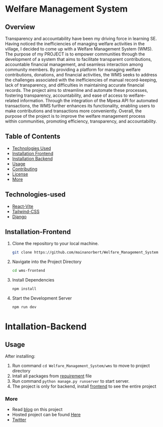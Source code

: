 # Welfare Management System

## Overview
Transparency and accountability have been my driving force in learning SE. Having noticed the inefficiencies of managing welfare activities in the village, I decided to come up with a Welfare Management System (WMS). The purpose of my PROJECT is to empower communities through the development of a system that aims to facilitate transparent contributions, accountable financial management, and seamless interaction among community members. By providing a platform for managing welfare contributions, donations, and financial activities, the WMS seeks to address the challenges associated with the inefficiencies of manual record-keeping, lack of transparency, and difficulties in maintaining accurate financial records. The project aims to streamline and automate these processes, fostering transparency, accountability, and ease of access to welfare-related information. Through the integration of the Mpesa API for automated transactions, the WMS further enhances its functionality, enabling users to make contributions and transactions more conveniently. Overall, the purpose of the project is to improve the welfare management process within communities, promoting efficiency, transparency, and accountability.
## Table of Contents

- [Technologies Used](#Technologies-Used)
- [Installation Frontend](#Installation-Frontend)
- [Installation Backend](#Installation-Backend)
- [Usage](#usage)
- [Contributing](#contributing)
- [License](#license)
- [More](#more)

## Technologies-used
- [React-Vite](https://vitejs.dev/guide/#scaffolding-your-first-vite-project)
- [Tailwind-CSS](https://tailwindcss.com/docs/guides/create-react-app)
- [Django](https://docs.djangoproject.com/en/5.0/topics/install/)

## Installation-Frontend
1. Clone the repository to your local machine.
   ```sh
   git clone https://github.com/mainanorbert/Welfare_Management_System.git
2. Navigate into the Project Directory
   ```sh
   cd wms-frontend
3. Install Dependencies
   ```sh
   npm install
4. Start the Development Server
   ```sh
   npm run dev

# Intallation-Backend


## Usage

After installing:
1. Run command `cd Welfare_Management_System/wms` to move to project directory
2. Intall all packages from [requirement](https://github.com/mainanorbert/Welfare_Management_System/blob/main/wms/requirements.txt) file
3. Run command `python manage.py runserver` to start server.
4. The project is only for backend, install [frontend](https://github.com/mainanorbert/wms-frontend/tree/main/nober#readme) to see the entire project
### More
 - Read [blog](https://gist.github.com/mainanorbert/e7ff15c322f1c2bfa6d6a957750f81b5) on this project
 - Hosted project can be found [Here](https://wms.nobertechx.xyz/)
 - [Twitter](https://twitter.com/mainanorbert2)
